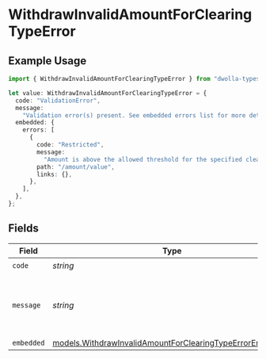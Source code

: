 # WithdrawInvalidAmountForClearingTypeError

## Example Usage

```typescript
import { WithdrawInvalidAmountForClearingTypeError } from "dwolla-typescript";

let value: WithdrawInvalidAmountForClearingTypeError = {
  code: "ValidationError",
  message:
    "Validation error(s) present. See embedded errors list for more details.",
  embedded: {
    errors: [
      {
        code: "Restricted",
        message:
          "Amount is above the allowed threshold for the specified clearing type.",
        path: "/amount/value",
        links: {},
      },
    ],
  },
};
```

## Fields

| Field                                                                                                                      | Type                                                                                                                       | Required                                                                                                                   | Description                                                                                                                | Example                                                                                                                    |
| -------------------------------------------------------------------------------------------------------------------------- | -------------------------------------------------------------------------------------------------------------------------- | -------------------------------------------------------------------------------------------------------------------------- | -------------------------------------------------------------------------------------------------------------------------- | -------------------------------------------------------------------------------------------------------------------------- |
| `code`                                                                                                                     | *string*                                                                                                                   | :heavy_check_mark:                                                                                                         | N/A                                                                                                                        | ValidationError                                                                                                            |
| `message`                                                                                                                  | *string*                                                                                                                   | :heavy_check_mark:                                                                                                         | N/A                                                                                                                        | Validation error(s) present. See embedded errors list for more details.                                                    |
| `embedded`                                                                                                                 | [models.WithdrawInvalidAmountForClearingTypeErrorEmbedded](../models/withdrawinvalidamountforclearingtypeerrorembedded.md) | :heavy_minus_sign:                                                                                                         | N/A                                                                                                                        |                                                                                                                            |
